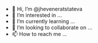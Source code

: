 - 👋 Hi, I’m @jheveneratstateva
- 👀 I’m interested in ...
- 🌱 I’m currently learning ...
- 💞️ I’m looking to collaborate on ...
- 📫 How to reach me ...

<!---
jheveneratstateva/jheveneratstateva is a ✨ special ✨ repository because its `README.md` (this file) appears on your GitHub profile.
You can click the Preview link to take a look at your changes.
--->
